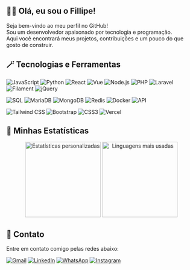
## 🧙‍♂️ Olá, eu sou o Fillipe!


Seja bem-vindo ao meu perfil no GitHub!  
Sou um desenvolvedor apaixonado por tecnologia e programação.  
Aqui você encontrará meus projetos, contribuições e um pouco do que gosto de construir.




## 🪄 Tecnologias e Ferramentas

![JavaScript](https://img.shields.io/badge/-JavaScript-F7DF1E?style=flat&logo=javascript&logoColor=black)
![Python](https://img.shields.io/badge/-Python-3776AB?style=flat&logo=python&logoColor=white)
![React](https://img.shields.io/badge/-React-61DAFB?style=flat&logo=react&logoColor=white)
![Vue](https://img.shields.io/badge/-Vue-4FC08D?style=flat&logo=vue.js&logoColor=white)
![Node.js](https://img.shields.io/badge/-Node.js-339933?style=flat&logo=node.js&logoColor=white)
![PHP](https://img.shields.io/badge/-PHP-777BB4?style=flat&logo=php&logoColor=white)
![Laravel](https://img.shields.io/badge/-Laravel-FF2D20?style=flat&logo=laravel&logoColor=white)
![Filament](https://img.shields.io/badge/-Filament-EF4444?style=flat&logo=laravel&logoColor=white)
![jQuery](https://img.shields.io/badge/-jQuery-0769AD?style=flat&logo=jquery&logoColor=white)

![SQL](https://img.shields.io/badge/-SQL-4479A1?style=flat&logo=postgresql&logoColor=white)
![MariaDB](https://img.shields.io/badge/-MariaDB-003545?style=flat&logo=mariadb&logoColor=white)
![MongoDB](https://img.shields.io/badge/-MongoDB-47A248?style=flat&logo=mongodb&logoColor=white)
![Redis](https://img.shields.io/badge/-Redis-DC382D?style=flat&logo=redis&logoColor=white)
![Docker](https://img.shields.io/badge/-Docker-2496ED?style=flat&logo=docker&logoColor=white)
![API](https://img.shields.io/badge/-API-005571?style=flat&logo=api&logoColor=white)

![Tailwind CSS](https://img.shields.io/badge/-Tailwind%20CSS-38B2AC?style=flat&logo=tailwind-css&logoColor=white)
![Bootstrap](https://img.shields.io/badge/-Bootstrap-7952B3?style=flat&logo=bootstrap&logoColor=white)
![CSS3](https://img.shields.io/badge/-CSS3-1572B6?style=flat&logo=css3&logoColor=white)
![Vercel](https://img.shields.io/badge/-Vercel-000000?style=flat&logo=vercel&logoColor=white)



## 📜 Minhas Estatísticas

<p align="center">
  <img src="https://mongodb-charts.vercel.app/api/github-stats" alt="Estatísticas personalizadas" height="200"/>
  <img src="https://github-readme-stats.vercel.app/api/top-langs/?username=fillipecool&layout=compact&theme=radical" alt="Linguagens mais usadas" height="200"/>
</p>



## 🔮 Contato

Entre em contato comigo pelas redes abaixo:

[![Gmail](https://img.shields.io/badge/Gmail-D14836?style=for-the-badge&logo=gmail&logoColor=white)](mailto:fillipecool@gmail.com)
[![LinkedIn](https://img.shields.io/badge/LinkedIn-0077B5?style=for-the-badge&logo=linkedin&logoColor=white)](https://www.linkedin.com/in/fillipefrt/)
[![WhatsApp](https://img.shields.io/badge/WhatsApp-25D366?style=for-the-badge&logo=whatsapp&logoColor=white)](https://wa.me/5527998697953)
[![Instagram](https://img.shields.io/badge/Instagram-%23E4405F?style=for-the-badge&logo=instagram&logoColor=white)](https://www.instagram.com/fillipecool/)
